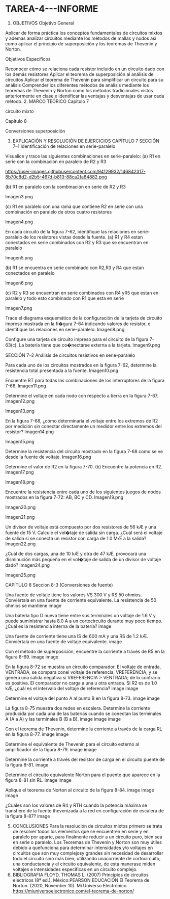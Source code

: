 # TAREA-4---INFORME
1. OBJETIVOS
Objetivo General

Aplicar de forma práctica los conceptos fundamentales de circuitos mixtos y ademas analizar circuitos mediante los métodos de mallas y nodos así como aplicar el principio de superposición y los teoremas de Thevenin y Norton.

Objetivos Específicos

Reconocer cómo se relaciona cada resistor incluido en un circuito dado con los demás resistores
Aplicar el teorema de superposición al análisis de circuitos
Aplicar el teorema de Thevenin para simplificar un circuito para su análisis
Comprender los diferentes métodos de análisis mediante los teoremas de Thevenin y Norton como los métodos tradicionales vistos anteriormente en clase e identificar las ventajas y desventajas de usar cada método.
2. MARCO TEÓRICO
Capitulo 7

circuito mixto

Capitulo 8

Conversiones superposición

3. EXPLICACIÓN Y RESOLUCIÓN DE EJERCICIOS
CAPÍTULO 7
SECCIÓN 7–1 Identificación de relaciones en serie-paralelo

Visualice y trace las siguientes combinaciones en serie-paralelo:
(a) R1 en serie con la combinación en paralelo de R2 y R3

https://user-images.githubusercontent.com/94129932/146842317-8b70c8d2-d2b5-467d-b813-88ca2fa64882.png

(b) R1 en paralelo con la combinación en serie de R2 y R3

Imagen3.png

(c) R1 en paralelo con una rama que contiene R2 en serie con una combinación en paralelo de otros cuatro resistores

Imagen4.png

En cada circuito de la figura 7-62, identifique las relaciones en serie-paralelo de los resistores vistas desde la fuente.
(a) R1 y R4 estan conectados en serie combinados con R2 y R3 que se encuentran en paralelo

Imagen5.png

(b) R1 se encuentra en serie combinado con R2,R3 y R4 que estan conectados en paralelo

Imagen6.png

(c) R2 y R3 se encuentran en serie combinados con R4 yR5 que estan en paralelo y todo esto combinado con R1 que esta en serie

Imagen7.png

Trace el diagrama esquemático de la configuración de la tarjeta de circuito impreso mostrada en la fi�gura 7-64 indicando valores de resistor, e identifique las relaciones en serie-paralelo.
Imagen8.png

Configure una tarjeta de circuito impreso para el circuito de la figura 7-63(c). La batería tiene que co�nectarse externa a la tarjeta.
Imagen9.png

SECCIÓN 7–2 Análisis de circuitos resistivos en serie-paralelo

Para cada uno de los circuitos mostrados en la figura 7-62, determine la resistencia total presentada a la fuente.
Imagen10.png

Encuentre RT para todas las combinaciones de los interruptores de la figura 7-66.
Imagen11.png

Determine el voltaje en cada nodo con respecto a tierra en la figura 7-67.
Imagen12.png

Imagen13.png

En la figura 7-68, ¿cómo determinaría el voltaje entre los extremos de R2 por medición sin conectar directamente un medidor entre los extremos del resistor?
Imagen14.png

Imagen15.png

Determine la resistencia del circuito mostrado en la figura 7-68 como se ve desde la fuente de voltaje.
Imagen16.png

Determine el valor de R2 en la figura 7-70. (b) Encuentre la potencia en R2.
Imagen17.png

Imagen18.png

Encuentre la resistencia entre cada uno de los siguientes juegos de nodos mostrados en la figura 7-72: AB, BC y CD.
Imagen19.png

Imagen20.png

Imagen21.png

Un divisor de voltaje está compuesto por dos resistores de 56 kÆ y una fuente de 15 V. Calcule el vol�taje de salida sin carga. ¿Cuál será el voltaje de salida si se conecta un resistor con carga de 1.0 MÆ a la salida?
Imagen22.png

¿Cuál de dos cargas, una de 10 kÆ y otra de 47 kÆ, provocará una disminución más pequeña en el vol�taje de salida de un divisor de voltaje dado?
Imagen24.png

Imagen25.png

CAPÍTULO 8
Seccion 8-3 (Conversiones de fuente)

Una fuente de voltaje tiene los valores VS 300 V y RS 50 ohmios. Conviértala en una fuente de corriente equivalente.
La resistencia de 50 ohmios se mantiene image

Una batería tipo D nueva tiene entre sus terminales un voltaje de 1.6 V y puede suministrar hasta 8.0 A a un cortocircuito durante muy poco tiempo. ¿Cuál es la resistencia interna de la batería?
image

Una fuente de corriente tiene una IS de 600 mA y una RS de 1.2 kÆ. Conviértala en una fuente de voltaje equivalente.
image

Con el método de superposición, encuentre la corriente a través de R5 en la figura 8-69.
image image

En la figura 8-72 se muestra un circuito comparador. El voltaje de entrada, VENTRADA, se compara conel voltaje de referencia, VREFERENCIA, y se genera una salida negativa si VREFERENCIA > VENTRADA; de lo contrario es positiva. El comparador no carga a una u otra entrada. Si R2 es de 1.0 kÆ, ¿cuál es el intervalo del voltaje de referencia?
image image

Determine el voltaje del punto A al punto B en la figura 8-73.
image image

La figura 8-75 muestra dos redes en escalera. Determine la corriente producida por cada una de las baterías cuando se conectan las terminales A (A a A) y las terminales B (B a B).
image image image

Con el teorema de Thevenin, determine la corriente a través de la carga RL en la figura 8-77.
image image

Determine el equivalente de Thevenin para el circuito externo al amplificador de la figura 8-79.
image image

Determine la corriente a través del resistor de carga en el circuito puente de la figura 8-81.
image

Determine el circuito equivalente Norton para el puente que aparece en la figura 8-81 sin RL.
image image

Aplique el teorema de Norton al circuito de la figura 8-84.
image image image

¿Cuáles son los valores de R4 y RTH cuando la potencia máxima se transfiere de la fuente thevenizada a la red en configuración de escalera de la figura 8-87?
image


5. CONCLUSIONES
Para la resolución de circuitos mixtos primero se trata de resolver todos los elementos que se encuentren en serie y en paralelo por aparte, para finalmente reducir a un circuito puro, bien sea en serie o paralelo.
Los Teoremas de Thevenin y Norton son muy útiles debido a quefunciona para determinar intensidades y/o voltajes en circuitos que son muy complejosy grandes sin necesidad de desarrollar todo el circuito sino más bien, utilizando unacorriente de cortocircuito, una conductancia y el circuito equivalente, de esta manerase miden voltajes e intensidades especificas en un circuito complejo.
6. BIBLIOGRAFIA
FLOYD, THOMAS L. (2007) Principios de circuitos eléctricos (8ª ed.). México:PEARSON EDUCACIÓN
El Teorema de Norton. (2020, November 10). Mi Universo Electrónico. https://miuniversoelectronico.com/el-teorema-de-norton/
